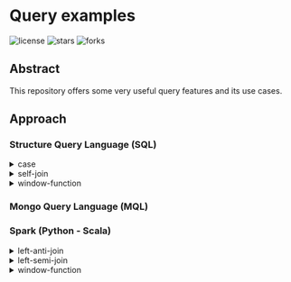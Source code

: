 # Query examples

![license](https://img.shields.io/github/license/nitsvutt/query-examples)
![stars](https://img.shields.io/github/stars/nitsvutt/query-examples)
![forks](https://img.shields.io/github/forks/nitsvutt/query-examples)

## Abstract

This repository offers some very useful query features and its use cases.

## Approach

### Structure Query Language (SQL)

<details><summary>case</summary>
    <ul>
        <li>
            <a href="https://github.com/nitsvutt/query-examples/blob/main/sql/case/triangle_types">Triangle types</a>
        </li>
    </ul>
</details>

<details><summary>self-join</summary>
    <ul>
        <li>
            <a href="https://github.com/nitsvutt/query-examples/blob/main/sql/self-join/consecutive_days">Consecutive days</a>
        </li>
    </ul>
</details>

<details><summary>window-function</summary>
    <ul>
        <li>
            <a href="https://github.com/nitsvutt/query-examples/blob/main/sql/window_function/dense_rank">Dense rank</a>
        </li>
    </ul>
</details>

### Mongo Query Language (MQL)

### Spark (Python - Scala)

<details><summary>left-anti-join</summary>
    <ul>
        <li>
            <a href="https://github.com/nitsvutt/query-examples/tree/main/spark/left-anti-join/irrelevant_users">Irrelevant users</a>
        </li>
    </ul>
</details>

<details><summary>left-semi-join</summary>
    <ul>
        <li>
            <a href="https://github.com/nitsvutt/query-examples/tree/main/spark/left-semi-join/relevant_users">Relevant users</a>
        </li>
    </ul>
</details>

<details><summary>window-function</summary>
    <ul>
        <li>
            <a href="https://github.com/nitsvutt/query-examples/tree/main/spark/window-function/dense_rank">Dense rank</a>
        </li>
    </ul>
</details>
